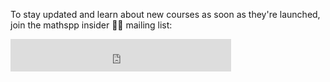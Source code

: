 To stay updated and learn about new courses as soon as they're launched, join the mathspp insider 🐍🚀 mailing list:

<iframe src="https://embeds.beehiiv.com/a1f06944-033c-42f6-b836-db0a2a1b49c9?slim=true" data-test-id="beehiiv-embed" height="52" frameborder="0" scrolling="no" style="margin: auto; border-radius: 0px !important; background-color: transparent; width: 70%; background: var(--accent);"></iframe>
